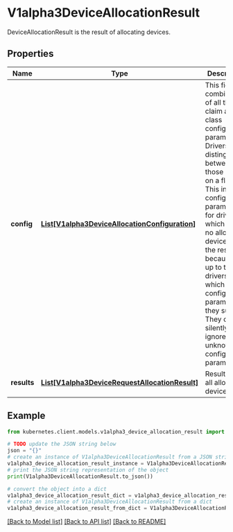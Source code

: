 # V1alpha3DeviceAllocationResult

DeviceAllocationResult is the result of allocating devices.

## Properties

Name | Type | Description | Notes
------------ | ------------- | ------------- | -------------
**config** | [**List[V1alpha3DeviceAllocationConfiguration]**](V1alpha3DeviceAllocationConfiguration.md) | This field is a combination of all the claim and class configuration parameters. Drivers can distinguish between those based on a flag.  This includes configuration parameters for drivers which have no allocated devices in the result because it is up to the drivers which configuration parameters they support. They can silently ignore unknown configuration parameters. | [optional] 
**results** | [**List[V1alpha3DeviceRequestAllocationResult]**](V1alpha3DeviceRequestAllocationResult.md) | Results lists all allocated devices. | [optional] 

## Example

```python
from kubernetes.client.models.v1alpha3_device_allocation_result import V1alpha3DeviceAllocationResult

# TODO update the JSON string below
json = "{}"
# create an instance of V1alpha3DeviceAllocationResult from a JSON string
v1alpha3_device_allocation_result_instance = V1alpha3DeviceAllocationResult.from_json(json)
# print the JSON string representation of the object
print(V1alpha3DeviceAllocationResult.to_json())

# convert the object into a dict
v1alpha3_device_allocation_result_dict = v1alpha3_device_allocation_result_instance.to_dict()
# create an instance of V1alpha3DeviceAllocationResult from a dict
v1alpha3_device_allocation_result_from_dict = V1alpha3DeviceAllocationResult.from_dict(v1alpha3_device_allocation_result_dict)
```
[[Back to Model list]](../README.md#documentation-for-models) [[Back to API list]](../README.md#documentation-for-api-endpoints) [[Back to README]](../README.md)


